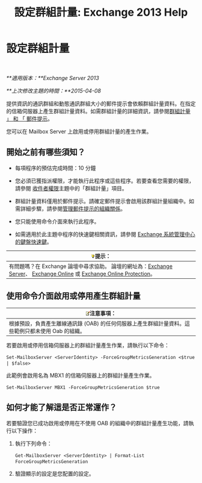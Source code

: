 ﻿---
title: '設定群組計量: Exchange 2013 Help'
TOCTitle: 設定群組計量
ms:assetid: 76ccd6a7-e2ec-42f4-9ab3-e8cc257ac896
ms:mtpsurl: https://technet.microsoft.com/zh-tw/library/JJ649327(v=EXCHG.150)
ms:contentKeyID: 50473521
ms.date: 05/21/2018
mtps_version: v=EXCHG.150
ms.translationtype: MT
---

# 設定群組計量

 

_**適用版本：**Exchange Server 2013_

_**上次修改主題的時間：**2015-04-08_

提供資訊的通訊群組和動態通訊群組大小的郵件提示會依賴群組計量資料。在指定的信箱伺服器上產生群組計量資料。如需群組計量的詳細資訊，請參閱[群組計量 」 和 「 郵件提示](group-metrics-and-mailtips-exchange-2013-help.md)。

您可以在 Mailbox Server 上啟用或停用群組計量的產生作業。

## 開始之前有哪些須知？

  - 每項程序的預估完成時間：10 分鐘

  - 您必須已獲指派權限，才能執行此程序或這些程序。若要查看您需要的權限，請參閱 [收件者權限](recipients-permissions-exchange-2013-help.md)主題中的「群組計量」項目。

  - 群組計量資料僅用於郵件提示。請確定郵件提示會啟用該群組計量組織中。如需詳細步驟，請參閱[管理郵件提示的組織關係](manage-mailtips-for-organization-relationships-exchange-2013-help.md)。

  - 您只能使用命令介面來執行此程序。

  - 如需適用於此主題中程序的快速鍵相關資訊，請參閱 [Exchange 系統管理中心的鍵盤快速鍵](keyboard-shortcuts-in-the-exchange-admin-center-exchange-online-protection-help.md)。

<table>
<thead>
<tr class="header">
<th><img src="images/Bb124558.tip(EXCHG.150).gif" title="提示" alt="提示" />提示：</th>
</tr>
</thead>
<tbody>
<tr class="odd">
<td>有問題嗎？在 Exchange 論壇中尋求協助。 論壇的網址為：<a href="https://go.microsoft.com/fwlink/p/?linkid=60612">Exchange Server</a>、 <a href="https://go.microsoft.com/fwlink/p/?linkid=267542">Exchange Online</a> 或 <a href="https://go.microsoft.com/fwlink/p/?linkid=285351">Exchange Online Protection</a>。</td>
</tr>
</tbody>
</table>


## 使用命令介面啟用或停用產生群組計量

<table>
<thead>
<tr class="header">
<th><img src="images/Bb124558.note(EXCHG.150).gif" title="注意事項" alt="注意事項" />注意事項：</th>
</tr>
</thead>
<tbody>
<tr class="odd">
<td>根據預設，負責產生離線通訊錄 (OAB) 的任何伺服器上產生群組計量資料。這些範例只都未使用 Oab 的組織。</td>
</tr>
</tbody>
</table>


若要啟用或停用信箱伺服器上的群組計量產生作業，請執行以下命令：

    Set-MailboxServer <ServerIdentity> -ForceGroupMetricsGeneration <$true | $false>

此範例會啟用名為 MBX1 的信箱伺服器上的群組計量產生作業。

    Set-MailboxServer MBX1 -ForceGroupMetricsGeneration $true

## 如何才能了解這是否正常運作？

若要驗證您已成功啟用或停用在不使用 OAB 的組織中的群組計量產生功能，請執行以下操作：

1.  執行下列命令：
    
        Get-MailboxServer <ServerIdentity> | Format-List ForceGroupMetricsGeneration

2.  驗證顯示的設定是您配置的設定。

